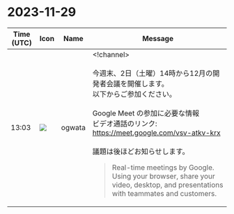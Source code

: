 # 2023-11-29

|Time (UTC)|Icon|Name|Message|
|---|---|---|---|
|13:03|![](https://avatars.slack-edge.com/2019-11-22/845042642576_070441337abaca9fb7b3_72.png)|ogwata|<!channel><br><br>今週末、2日（土曜）14時から12月の開発者会議を開催します。<br>以下からご参加ください。<br><br>Google Meet の参加に必要な情報<br>ビデオ通話のリンク: <https://meet.google.com/vsv-atkv-krx><br><br>議題は後ほどお知らせします。<br><blockquote>Real-time meetings by Google. Using your browser, share your video, desktop, and presentations with teammates and customers.</blockquote>|
